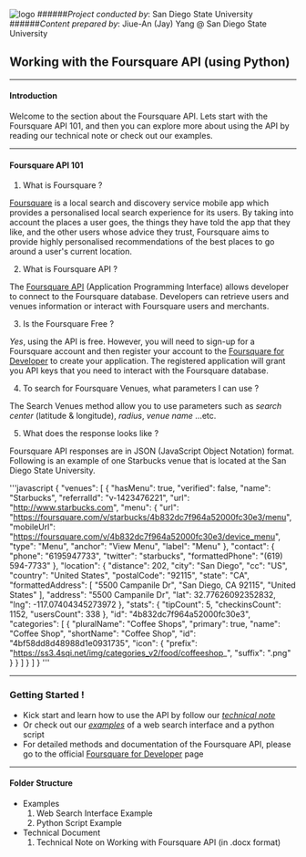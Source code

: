 ![logo](http://humandynamics.sdsu.edu/images/HDMA_Logo.png)
######*Project conducted by*: San Diego State University
######*Content prepared by*: Jiue-An (Jay) Yang @ San Diego State University

## Working with the Foursquare API (using Python)

---

#### Introduction
Welcome to the section about the Foursquare API.
Lets start with the Foursquare API 101, and then you can explore more about using the API by reading our technical note or check out our examples.

---

#### Foursquare API 101

1. What is Foursquare ?

[Foursquare](https://foursquare.com/) is a local search and discovery service mobile app which provides a personalised local search experience for its users. By taking into account the places a user goes, the things they have told the app that they like, and the other users whose advice they trust, Foursquare aims to provide highly personalised recommendations of the best places to go around a user's current location.

2. What is Foursquare API ?

The [Foursquare API](https://developer.foursquare.com/start) (Application Programming Interface) allows developer to connect to the Foursquare database.  Developers can retrieve users and venues information or interact with Foursquare users and merchants.

3. Is the Foursquare Free ?

*Yes*, using the API is free.  However, you will need to sign-up for a Foursquare account and then register your account to the [Foursquare for Developer](https://developer.foursquare.com/) to create your application. The registered application will grant you API keys that you need to interact with the Foursquare database.

4. To search for Foursquare Venues, what parameters I can use ?

The Search Venues method allow you to use parameters such as *search center* (latitude & longitude), *radius*, *venue name* ...etc.

5. What does the response looks like ?

Foursquare API responses are in JSON (JavaScript Object Notation) format.  Following is an example of one Starbucks venue that is located at the San Diego State University.

'''javascript
{
    "venues": [
    {
            "hasMenu": true, 
            "verified": false, 
            "name": "Starbucks", 
            "referralId": "v-1423476221", 
            "url": "http://www.starbucks.com", 
            "menu": {
                "url": "https://foursquare.com/v/starbucks/4b832dc7f964a52000fc30e3/menu", 
                "mobileUrl": "https://foursquare.com/v/4b832dc7f964a52000fc30e3/device_menu", 
                "type": "Menu", 
                "anchor": "View Menu", 
                "label": "Menu"
            }, 
            "contact": {
                "phone": "6195947733", 
                "twitter": "starbucks", 
                "formattedPhone": "(619) 594-7733"
            }, 
            "location": {
                "distance": 202, 
                "city": "San Diego", 
                "cc": "US", 
                "country": "United States", 
                "postalCode": "92115", 
                "state": "CA", 
                "formattedAddress": [
                    "5500 Campanile Dr", 
                    "San Diego, CA 92115", 
                    "United States"
                ], 
                "address": "5500 Campanile Dr", 
                "lat": 32.77626092352832, 
                "lng": -117.07404345273972
            }, 
            "stats": {
                "tipCount": 5, 
                "checkinsCount": 1152, 
                "usersCount": 338
            }, 
            "id": "4b832dc7f964a52000fc30e3", 
            "categories": [
                {
                    "pluralName": "Coffee Shops", 
                    "primary": true, 
                    "name": "Coffee Shop", 
                    "shortName": "Coffee Shop", 
                    "id": "4bf58dd8d48988d1e0931735", 
                    "icon": {
                        "prefix": "https://ss3.4sqi.net/img/categories_v2/food/coffeeshop_", 
                        "suffix": ".png"
                    }
                }
            ]
        }
    ]
} 
'''

--- 

### Getting Started !

+ Kick start and learn how to use the API by follow our *[technical note](https://github.com/HDMA-SDSU/HDMA-SocialMediaAPI/tree/dev/API-Foursquare/Tech_Document)*
+ Or check out our *[examples](https://github.com/HDMA-SDSU/HDMA-SocialMediaAPI/tree/dev/API-Foursquare/Example)* of a web search interface and a python script
+ For detailed methods and documentation of the Foursquare API, please go to the official [Foursquare for Developer](https://developer.foursquare.com/) page

---

#### Folder Structure
- Examples
	1. Web Search Interface Example
	2. Python Script Example
- Technical Document
	1. Technical Note on Working with Foursquare API (in .docx format)